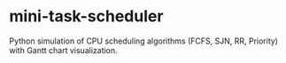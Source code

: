 # mini-task-scheduler
Python simulation of CPU scheduling algorithms (FCFS, SJN, RR, Priority) with Gantt chart visualization.
